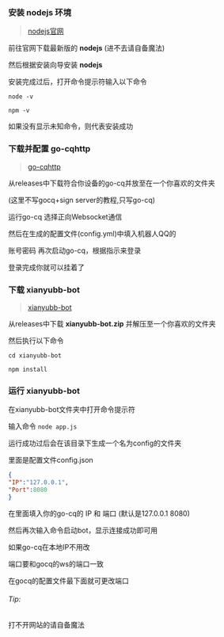 ### 安装 **nodejs** 环境

> [nodejs官网](https://nodejs.org)

前往官网下载最新版的 **nodejs** (进不去请自备魔法)

然后根据安装向导安装 **nodejs**

安装完成过后，打开命令提示符输入以下命令

```
node -v

npm -v
```

如果没有显示未知命令，则代表安装成功


### 下载并配置 **go-cqhttp**

> [go-cqhttp](https://github.com/Mrs4s/go-cqhttp/releases)

从releases中下载符合你设备的go-cq并放至在一个你喜欢的文件夹

(这里不写gocq+sign server的教程,只写go-cq)

运行go-cq 选择正向Websocket通信

然后在生成的配置文件(config.yml)中填入机器人QQ的   

账号密码 再次启动go-cq，根据指示来登录

登录完成你就可以挂着了


### 下载 **xianyubb-bot**

> [xianyubb-bot](https://github.com/xianyubb/xianyubb-bot/releases)


从releases中下载 **xianyubb-bot.zip** 并解压至一个你喜欢的文件夹

然后执行以下命令

 ```
cd xianyubb-bot

npm install
```
### 运行 **xianyubb-bot**

在xianyubb-bot文件夹中打开命令提示符

输入命令 `node app.js`

运行成功过后会在该目录下生成一个名为config的文件夹

里面是配置文件config.json


```json
{
"IP":"127.0.0.1",
"Port":8080
}
```
在里面填入你的go-cq的 IP 和 端口 (默认是127.0.0.1 8080)

然后再次输入命令启动bot，显示连接成功即可用

如果go-cq在本地IP不用改

端口要和gocq的ws的端口一致

在gocq的配置文件最下面就可更改端口


###### Tip:


打不开网站的请自备魔法